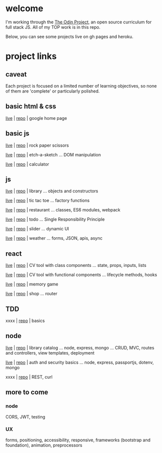 # welcome

I'm working through the [The Odin Project](https://theodinproject.com/about), an open source curriculum for full stack JS. All of my TOP work is in this repo.

Below, you can see some projects live on gh pages and heroku.

# project links

## caveat

Each project is focused on a limited number of learning objectives, so none of them are 'complete' or particularly polished.

## basic html & css

[live](https://qooqu.github.io/top/fdns/goog/) |
[repo](https://github.com/qooqu/top/tree/main/fdns/goog) |
google home page

## basic js

[live](https://qooqu.github.io/top/fdns/rps/) |
[repo](https://github.com/qooqu/top/tree/main/fdns/rps) |
rock paper scissors

[live](https://qooqu.github.io/top/fdns/etch-a-sk/) |
[repo](https://github.com/qooqu/top/tree/main/fdns/etch-a-sk) |
etch-a-sketch ... DOM manipulation

[live](https://qooqu.github.io/top/fdns/calc/) |
[repo](https://github.com/qooqu/top/tree/main/fdns/calc) |
calculator

## js

[live](https://qooqu.github.io/top/js/library/localHost/) |
[repo](https://github.com/qooqu/top/tree/main/js/library/localHost) |
library ... objects and constructors

[live](https://qooqu.github.io/top/js/tictactoe/) |
[repo](https://github.com/qooqu/top/tree/main/js/tictactoe) |
tic tac toe ... factory functions

[live](https://qooqu.github.io/top/js/restaurant/dist/) |
[repo](https://github.com/qooqu/top/tree/main/js/restaurant/dist/) |
restaurant ... classes, ES6 modules, webpack

[live](https://qooqu.github.io/top/js/todo/dist/) |
[repo](https://github.com/qooqu/top/tree/main/js/todo/dist/) |
todo ... Single Responsibility Principle

[live](https://qooqu.github.io/top/js/dynamic-UI/slider/dist/) |
[repo](https://github.com/qooqu/top/tree/main/js/dynamic-UI/slider/dist/) |
slider ... dynamic UI

[live](https://qooqu.github.io/top/js/weather/dist/) |
[repo](https://github.com/qooqu/top/tree/main/js/weather/dist/) |
weather ... forms, JSON, apis, async

## react

[live](https://qooqu.github.io/top-js-react-cv-project-classes/) |
[repo](https://github.com/qooqu/top/tree/main/js/react/cv-project-classes) |
CV tool with class components ... state, props, inputs, lists

[live](https://qooqu.github.io/top-js-react-cv-project-classes/) |
[repo](https://github.com/qooqu/top/tree/main/js/react/cv-project-classes) |
CV tool with functional components ... lifecycle methods, hooks

[live](https://qooqu.github.io/top-js-react-memory-game/) |
[repo](https://github.com/qooqu/top/tree/main/js/react/memory-game/) |
memory game

[live](https://qooqu.github.io/top-js-react-shop/) |
[repo](https://github.com/qooqu/top/tree/main/js/react/shop/) |
shop ... router

## TDD

xxxx |
[repo](https://github.com/qooqu/top/tree/main/js/testing/) |
basics

## node

[live](https://top-library.herokuapp.com/catalog) |
[repo](https://github.com/qooqu/top/tree/main/node/library) |
library catalog ... node, express, mongo ... CRUD, MVC, routes and controllers, view templates, deployment

[live](https://top-auth-basics.herokuapp.com/) |
[repo](https://github.com/qooqu/top/tree/main/node/auth-basics) |
auth and security basics ... node, express, passportjs, dotenv, mongo

xxxx |
[repo](https://github.com/qooqu/top/tree/main/node/REST) |
REST, curl

## more to come

### node

CORS, JWT, testing

### UX

forms, positioning, accessibility, responsive, frameworks (bootstrap and foundation), animation, preprocessors

